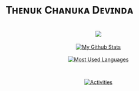 # Tʜᴇɴᴜᴋ Cʜᴀɴᴜᴋᴀ Dᴇᴠɪɴᴅᴀ

<h1 align="center"><a href="https://github.com/Thenuk-Cha/Thenuk-Cha"><img src="https://readme-typing-svg.herokuapp.com?font=calibri&color=2494F7&size=40&center=true&lines=hello+i'm+thenuk"></a></h1>



<div align="center"><a href="https://github.com/Thenuk-Cha/Thenuk-Cha">
<img src="https://github-readme-stats.vercel.app/api?username=Thenuk-Cha&include_all_commits=true&count_private=true&show_icons=true&line_height=20&title_color=98edc4&icon_color=105bde&text_color=D3D3D3&bg_color=0,000000,040354" alt="My Github Stats"></a>
</div><br/>

<div align="center">
<a href="https://github.com/Thenuk-Cha/Thenuk-Cha"><img src="https://github-readme-stats.vercel.app/api/top-langs/?username=Thenuk-Cha&bg_color=0%2C000000%2C040354&text_color=D3D3D3&icon_color=105bde&line_height=20&title_color=98edc4&layout=compact" alt="Most Used Languages"></a>
</div>

<br/><div align="center">
<a href="https://github.com/Thenuk-Cha/Thenuk-Cha"><img src="https://metrics.lecoq.io/Thenuk-Cha?template=classic&repositories.forks=true&languages=1&languages.colors=github&languages.threshold=0%25&config.timezone=Asia%2FSemarang" alt="Activities"></a>
</div>







